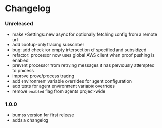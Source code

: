 # Changelog

### Unreleased

- make *Settings::new async for optionally fetching config from a remote url
- add bootup-only tracing subscriber
- bug: add check for empty intersection of specified and subsidized
- refactor: processor now uses global AWS client when proof pushing is enabled
- prevent processor from retrying messages it has previously attempted to
  process
- improve prove/process tracing
- add environment variable overrides for agent configuration
- add tests for agent environment variable overrides
- remove `enabled` flag from agents project-wide

### 1.0.0

- bumps version for first release
- adds a changelog
